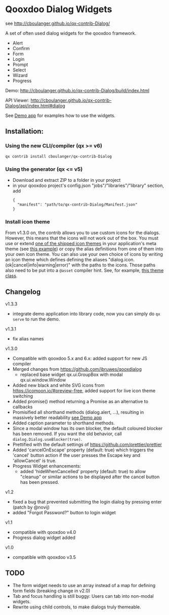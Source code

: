 # Qooxdoo Dialog Widgets

see http://cboulanger.github.io/qx-contrib-Dialog/

A set of often used dialog widgets for the qooxdoo framework.

- Alert
- Confirm
- Form
- Login
- Prompt
- Select
- Wizard
- Progress

Demo: http://cboulanger.github.io/qx-contrib-Dialog/build/index.html

API Viewer: http://cboulanger.github.io/qx-contrib-Dialog/api/index.html#dialog

See [Demo app](demo/default/source/class/dialog/demo/Application.js) for
examples how to use the widgets.

## Installation:

### Using the new CLI/compiler (qx >= v6)
`qx contrib install cboulanger/qx-contrib-Dialog`

### Using the generator (qx <= v5)
- Download and extract ZIP to a folder in your project
- in your qooxdoo project's config.json "jobs"/"libraries"/"library" section, add
  ```
  {
    "manifest": "path/to/qx-contrib-Dialog/Manifest.json"
  }
  ```
  
### Install icon theme
From v1.3.0 on, the contrib allows you to 
use custom icons for the dialogs. However, this means that the icons will not work out of the box. You must use or extend [one of the shipped icon themes](source/class/dialog/theme/icon) in your application's meta theme (see [this example](source/class/dialog/theme/Theme.js)) or copy the alias definitions from one of them into your own icon theme. You can also use your own choice of icons by writing an icon theme which defines defining the aliases "dialog.icon.(ok|cancel|info|warning|error)" with the paths to the icons. Those paths also need to be put into a `@asset` compiler hint.
See, for example, [this theme class](source/class/dialog/theme/icon/IcoMoonFree.js).

## Changelog
v1.3.3
- integrate demo application into library code, now you can simply do `qx serve` to run the demo.

v1.3.1
- fix alias names

v1.3.0
- Compatible with qooxdoo 5.x and 6.x: added support for new JS compiler
- Merged changes from https://github.com/jbruwes/qooxdialog
  - replaced base widget qx.ui.GroupBox with modal qx.ui.window.Window
- Added new black and white SVG icons from https://icomoon.io/#preview-free, added support
  for live icon theme switching
- Added promise() method returning a Promise as an alternative to callbacks
- Promisified all shorthand methods (dialog.alert, ...), resulting in massively
  better readability [see Demo app](demo/default/source/class/dialog/demo/Application.js#L193)
- Added caption parameter to shorthand methods.
- Since a modal window has its own blocker, the  default coloured blocker has
  been removed. If you want the old behavior, call `dialog.Dialog.useBlocker(true)`.
- Prettified with the default settings of https://github.com/prettier/prettier
- Added 'cancelOnEscape' property (default: true) which triggers the 'cancel'
  button action if the user presses the Escape key and 'allowCancel' is true.
- Progress Widget enhancements:
  - added 'hideWhenCancelled' property (default: true) to allow "cleanup" or
    similar actions to be displayed after the cancel button has been pressed.  

v1.2
- fixed a bug that prevented submitting the login dialog by pressing enter
  (patch by @novij)
- added "Forgot Password?" button to login widget

v1.1
- compatible with qooxdoo v4.0
- Progress dialog widget added

v1.0
- compatible with qooxdoo v3.5

## TODO
- The form widget needs to use an array instead of a map for defining form fields (breaking change in v2.0)
- Tab and focus handling is still buggy: Users can tab into non-modal widgets.
- Rewrite using child controls, to make dialogs truly themeable.
